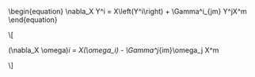 \begin{equation}
\nabla_X Y^i = X\left(Y^i\right) + \Gamma^i_{jm} Y^jX^m
\end{equation}

\\[

(\nabla_X \omega)_i = X(\omega_i) - \Gamma^j_{im}\omega_j X^m

\\]